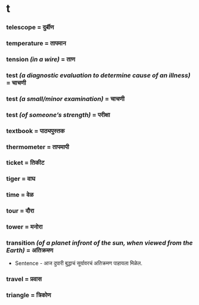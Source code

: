 # t

### telescope = दुर्बीण

### temperature = तापमान

### tension *(in a wire)* = ताण

### test *(a diagnostic evaluation to determine cause of an illness)* = चाचणी

### test *(a small/minor examination)* = चाचणी

### test *(of someone’s strength)* = परीक्षा

### textbook = पाठ्यपुस्तक

### thermometer = तापमापी

### ticket = तिकीट

### tiger = वाघ

### time = वेळ

### tour = दौरा

### tower = मनोरा

### transition *(of a planet infront of the sun, when viewed from the Earth)* = अतिक्रमण

- Sentence - आज दुपारी बुद्धाचं सूर्यावरचं अतिक्रमण पाहायला मिळेल.

### travel = प्रवास

### triangle = त्रिकोण

